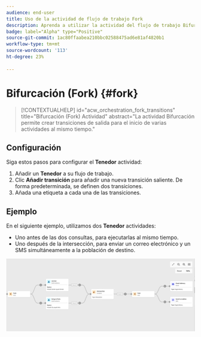 ```yaml
---
audience: end-user
title: Uso de la actividad de flujo de trabajo Fork
description: Aprenda a utilizar la actividad del flujo de trabajo Bifurcación
badge: label="Alpha" type="Positive"
source-git-commit: 1ac80ffaabea210bbc02588475ad6e81af4820b1
workflow-type: tm+mt
source-wordcount: '113'
ht-degree: 23%

---
```



# Bifurcación (Fork) {#fork}

>[!CONTEXTUALHELP]
>id="acw_orchestration_fork_transitions"
>title="Bifurcación (Fork) Actividad"
>abstract="La actividad Bifurcación permite crear transiciones de salida para el inicio de varias actividades al mismo tiempo."

## Configuración

Siga estos pasos para configurar el **Tenedor** actividad:

1. Añadir un **Tenedor** a su flujo de trabajo.
1. Clic **Añadir transición** para añadir una nueva transición saliente. De forma predeterminada, se definen dos transiciones.
1. Añada una etiqueta a cada una de las transiciones.

## Ejemplo

En el siguiente ejemplo, utilizamos dos **Tenedor** actividades:

* Uno antes de las dos consultas, para ejecutarlas al mismo tiempo.
* Uno después de la intersección, para enviar un correo electrónico y un SMS simultáneamente a la población de destino.

![](../assets/workflow-fork-example.png)

